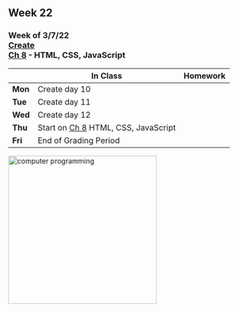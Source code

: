 ## Week 22

### Week of 3/7/22<br>[Create](\apcsp\curriculum\pt\create)<br>[Ch 8](\apcsp\curriculum\pt\8) - HTML, CSS, JavaScript

  |       |In Class               |Homework   |
  |-------|---------              |---------  |
  |**Mon**|Create day 10 | |
  |**Tue**|Create day 11 | |
  |**Wed**|Create day 12 | |
  |**Thu**|Start on [Ch 8](\apcsp\curriculum\pt\8) HTML, CSS, JavaScript  | |
  |**Fri**|End of Grading Period | |

<img src="https://www.learncomputerscienceonline.com/wp-content/uploads/2019/10/Program-Coding.jpg" alt="computer programming" height="300">

<meta http-equiv="refresh" content="300"/>
